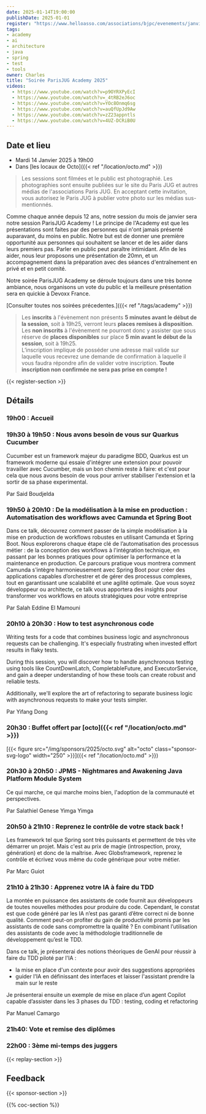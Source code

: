 ```yaml
---
date: 2025-01-14T19:00:00
publishDate: 2025-01-01
register: "https://www.helloasso.com/associations/bjpc/evenements/janvier-2025"
tags:
- academy
- ai
- architecture
- java
- spring
- test
- tools
owner: Charles
title: "Soirée ParisJUG Academy 2025"
videos:
  - https://www.youtube.com/watch?v=p9OYRXPyEcI
  - https://www.youtube.com/watch?v=_4tRB2eJ6oc
  - https://www.youtube.com/watch?v=YOc8Onmq6sg
  - https://www.youtube.com/watch?v=auQfUpJd9Aw
  - https://www.youtube.com/watch?v=zZ23appntls
  - https://www.youtube.com/watch?v=4UZ-DCRiB0U
---
```


## Date et lieu

* Mardi 14 Janvier 2025 à 19h00
* Dans [les locaux de Octo]({{< ref "/location/octo.md" >}})

> Les sessions sont filmées et le public est photographié. 
Les photographies sont ensuite publiées sur le site du Paris JUG et autres médias de l'associations Paris JUG.
En acceptant cette invitation, vous autorisez le Paris JUG à publier votre photo sur les médias sus-mentionnés.

Comme chaque année depuis 12 ans, notre session du mois de janvier sera notre session ParisJUG Academy !
Le principe de l'Academy est que les présentations sont faites par des personnes qui n'ont jamais présenté auparavant, du moins en public.
Notre but est de donner une première opportunité aux personnes qui souhaitent se lancer et de les aider dans leurs premiers pas.
Parler en public peut paraître intimidant.
Afin de les aider, nous leur proposons une présentation de 20mn, et un accompagnement dans la préparation avec des séances d'entraînement en privé et en petit comité.

Notre soirée ParisJUG Academy se déroule toujours dans une très bonne ambiance, nous organisons un vote du public et la meilleure présentation sera en quickie à Devoxx France.

[Consulter toutes nos soirées précedentes.]({{< ref "/tags/academy" >}})

> Les **inscrits** à l'évènement non présents **5 minutes avant le début de la session**, soit à 19h25, verront leurs **places remises à disposition**.  
Les **non inscrits** à l'évènement ne pourront donc y assister que sous réserve de **places disponibles** sur place **5 min avant le début de la session**, soit à 19h25.  
L’inscription implique de posséder une adresse mail valide sur laquelle vous recevrez une demande de confirmation à laquelle il vous faudra répondre afin de valider votre inscription.
**Toute inscription non confirmée ne sera pas prise en compte !**

{{< register-section >}}

## Détails

### 19h00 : Accueil

### 19h30 à 19h50 : Nous avons besoin de vous sur Quarkus Cucumber 

Cucumber est un framework majeur du paradigme BDD, Quarkus est un framework moderne qui essaie d'intégrer une extension pour pouvoir travailler avec Cucumber, mais un bon chemin reste à faire: et c'est pour cela que nous avons besoin de vous pour arriver stabiliser l'extension et la sortir de sa phase experimental.

Par Said Boudjelda

### 19h50 à 20h10 : De la modélisation à la mise en production : Automatisation des workflows avec Camunda et Spring Boot

Dans ce talk, découvrez comment passer de la simple modélisation à la mise en production de workflows robustes en utilisant Camunda et Spring Boot.
Nous explorerons chaque étape clé de l’automatisation des processus métier : de la conception des workflows à l'intégration technique, en passant par les bonnes pratiques pour optimiser la performance et la maintenance en production.
Ce parcours pratique vous montrera comment Camunda s'intègre harmonieusement avec Spring Boot pour créer des applications capables d’orchestrer et de gérer des processus complexes, tout en garantissant une scalabilité et une agilité optimale.
Que vous soyez développeur ou architecte, ce talk vous apportera des insights pour transformer vos workflows en atouts stratégiques pour votre entreprise

Par Salah Eddine El Mamouni

### 20h10 à 20h30 : How to test asynchronous code

Writing tests for a code that combines business logic and asynchronous requests can be challenging.
It's especially frustrating when invested effort results in flaky tests. 

During this session, you will discover how to handle asynchronous testing using tools like CountDownLatch, CompletableFuture, and ExecutorService, and gain a deeper understanding of how these tools can create robust and reliable tests.

Additionally, we'll explore the art of refactoring to separate business logic with asynchronous requests to make your tests simpler.

Par Yifang Dong

### 20h30 : Buffet offert par [octo]({{< ref "/location/octo.md" >}})

[{{< figure src="/img/sponsors/2025/octo.svg" alt="octo" class="sponsor-svg-logo" width="250" >}}]({{< ref "/location/octo.md" >}})

### 20h30 à 20h50 : JPMS - Nightmares and Awakening	Java Platform Module System

Ce qui marche, ce qui marche moins bien, l'adoption de la communauté et perspectives.

Par Salathiel Genese Yimga Yimga 

### 20h50 à 21h10 : Reprenez le contrôle de votre stack back !

Les framework tel que Spring sont très puissants et permettent de très vite démarrer un projet.
Mais c'est au prix de magie (introspection, proxy, génération) et donc de la maîtrise.
Avec Globsframework, reprenez le contrôle et écrivez vous même du code générique pour votre métier.

Par Marc Guiot

### 21h10 à 21h30 : Apprenez votre IA à faire du TDD

La montée en puissance des assistants de code fournit aux développeurs de toutes nouvelles méthodes pour produire du code.
Cependant, le constat est que code généré par les IA n’est pas garanti d’être correct ni de bonne qualité.
Comment peut-on profiter du gain de productivité promis par les assistants de code sans compromettre la qualité ?
En combinant l’utilisation des assistants de code avec la méthodologie traditionnelle de développement qu’est le TDD.

Dans ce talk, je présenterai des notions théoriques de GenAI pour réussir à faire du TDD piloté par l'IA :

- la mise en place d'un contexte pour avoir des suggestions appropriées
- guider l'IA en définissant des interfaces et laisser l'assistant prendre la main sur le reste

Je présenterai ensuite un exemple de mise en place d’un agent Copilot capable d’assister dans les 3 phases du TDD : testing, coding et refactoring

Par Manuel Camargo

### 21h40: Vote et remise des diplômes

### 22h00 : 3ème mi-temps des juggers

{{< replay-section >}}

## Feedback

{{< sponsor-section >}}

{{% coc-section %}}
